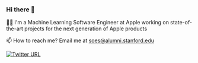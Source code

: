 ### Hi there 👋

👨‍💻 I'm a Machine Learning Software Engineer at Apple working on state-of-the-art projects for the next generation of Apple products

📫 How to reach me? Email me at [soes@alumni.stanford.edu](mailto:soes@alumni.stanford.edu)

[![Twitter URL](https://img.shields.io/twitter/url/https/twitter.com/soheiiilllll.svg?style=social&label=Soheil%20on%20Twitter)](https://twitter.com/soheiiilllll)
